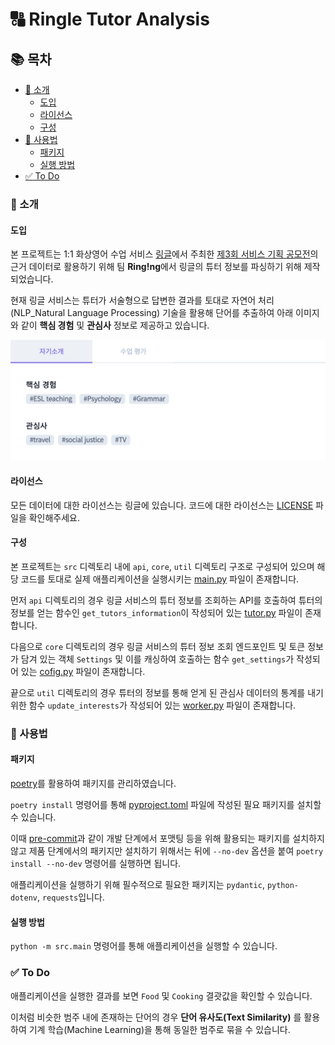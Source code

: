 # :capital_abcd: Ringle Tutor Analysis

## :books: 목차

- [:tada: 소개](#tada-소개)
  - [도입](#도입)
  - [라이선스](#라이선스)
  - [구성](#구성)
- [:rocket: 사용법](#rocket-사용법)
  - [패키지](#패키지)
  - [실행 방법](#실행-방법)
- [:white_check_mark: To Do](#white_check_mark-to-do)

### :tada: 소개

#### 도입

본 프로젝트는 1:1 화상영어 수업 서비스 [링글](https://www.ringleplus.com/)에서 주최한 [제3회 서비스 기획 공모전](https://ringle.notion.site/Ringle-3-ca5b32bf33914c0085e2403ff37456e3)의 근거 데이터로 활용하기 위해 팀 **Ring!ng**에서 링글의 튜터 정보를 파싱하기 위해 제작되었습니다.

현재 링글 서비스는 튜터가 서술형으로 답변한 결과를 토대로 자연어 처리(NLP_Natural Language Processing) 기술을 활용해 단어를 추출하여 아래 이미지와 같이 **핵심 경험** 및 **관심사** 정보로 제공하고 있습니다.

![Tutor Information](./images/tutor.png)

#### 라이선스

모든 데이터에 대한 라이선스는 링글에 있습니다.
코드에 대한 라이선스는 [LICENSE](./LICENSE) 파일을 확인해주세요.

#### 구성

본 프로젝트는 `src` 디렉토리 내에 `api`, `core`, `util` 디렉토리 구조로 구성되어 있으며 해당 코드를 토대로 실제 애플리케이션을 실행시키는 [main.py](./src/main.py) 파일이 존재합니다.

먼저 `api` 디렉토리의 경우 링글 서비스의 튜터 정보를 조회하는 API를 호출하여 튜터의 정보를 얻는 함수인 `get_tutors_information`이 작성되어 있는 [tutor.py](./src/api/tutor.py) 파일이 존재합니다.

다음으로 `core` 디렉토리의 경우 링글 서비스의 튜터 정보 조회 엔드포인트 및 토큰 정보가 담겨 있는 객체 `Settings` 및 이를 캐싱하여 호출하는 함수 `get_settings`가 작성되어 있는 [cofig.py](./src/core/config.py) 파일이 존재합니다.

끝으로 `util` 디렉토리의 경우 튜터의 정보를 통해 얻게 된 관심사 데이터의 통계를 내기 위한 함수 `update_interests`가 작성되어 있는 [worker.py](./src/util/worker.py) 파일이 존재합니다.

### :rocket: 사용법

#### 패키지

[poetry](https://python-poetry.org/)를 활용하여 패키지를 관리하였습니다.

`poetry install` 명령어를 통해 [pyproject.toml](./pyproject.toml) 파일에 작성된 필요 패키지를 설치할 수 있습니다.

이때 [pre-commit](https://pre-commit.com/)과 같이 개발 단계에서 포맷팅 등을 위해 활용되는 패키지를 설치하지 않고 제품 단계에서의 패키지만 설치하기 위해서는 뒤에 `--no-dev` 옵션을 붙여 `poetry install --no-dev` 명령어를 실행하면 됩니다.

애플리케이션을 실행하기 위해 필수적으로 필요한 패키지는 `pydantic`, `python-dotenv`, `requests`입니다.

#### 실행 방법

`python -m src.main` 명령어를 통해 애플리케이션을 실행할 수 있습니다.

### :white_check_mark: To Do

애플리케이션을 실행한 결과를 보면 `Food` 및 `Cooking` 결괏값을 확인할 수 있습니다.

이처럼 비슷한 범주 내에 존재하는 단어의 경우 **단어 유사도(Text Similarity)** 를 활용하여 기계 학습(Machine Learning)을 통해 동일한 범주로 묶을 수 있습니다.
